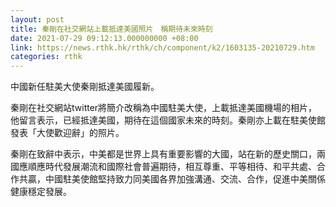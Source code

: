 ```yaml
---
layout: post
title: 秦剛在社交網站上載抵達美國照片　稱期待未來時刻
date: 2021-07-29 09:12:13.000000000 +08:00
link: https://news.rthk.hk/rthk/ch/component/k2/1603135-20210729.htm
categories: rthk
---
```


中國新任駐美大使秦剛抵達美國履新。

秦剛在社交網站twitter將簡介改稱為中國駐美大使，上載抵達美國機場的相片，他留言表示，已經抵達美國，期待在這個國家未來的時刻。秦剛亦上載在駐美使館發表「大使歡迎辭」的照片。

秦剛在致辭中表示，中美都是世界上具有重要影響的大國，站在新的歷史關口，兩國應順應時代發展潮流和國際社會普遍期待，相互尊重、平等相待、和平共處、合作共贏，中國駐美使館堅持致力同美國各界加強溝通、交流、合作，促進中美關係健康穩定發展。
